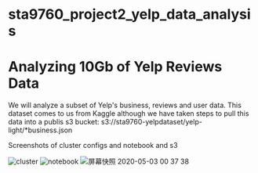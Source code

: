 # sta9760_project2_yelp_data_analysis
# Analyzing 10Gb of Yelp Reviews Data
We will analyze a subset of Yelp's business, reviews and user data. This dataset comes to us from Kaggle although we have taken steps to pull this data into a publis s3 bucket: s3://sta9760-yelpdataset/yelp-light/*business.json

Screenshots of cluster configs and notebook and s3

![cluster](https://user-images.githubusercontent.com/61628788/80907173-84fea580-8ce2-11ea-9387-108b24f54311.png)
![notebook](https://user-images.githubusercontent.com/61628788/80907201-d27b1280-8ce2-11ea-8b02-700ea4a0dfff.png)
![屏幕快照 2020-05-03 00 37 38](https://user-images.githubusercontent.com/61628788/80927307-187bb900-8d6b-11ea-99f0-32e699722390.png)
